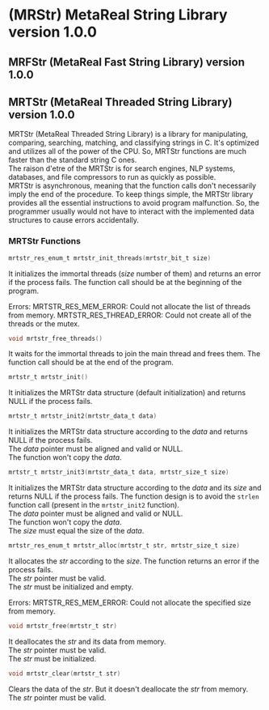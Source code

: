 # (MRStr) MetaReal String Library version 1.0.0

## MRFStr (MetaReal Fast String Library) version 1.0.0

## MRTStr (MetaReal Threaded String Library) version 1.0.0

MRTStr (MetaReal Threaded String Library) is a library for manipulating, comparing, searching, matching, and classifying strings in C. It's optimized and utilizes all of the power of the CPU. So, MRTStr functions are much faster than the standard string C ones. \
The raison d'etre of the MRTStr is for search engines, NLP systems, databases, and file compressors to run as quickly as possible. \
MRTStr is asynchronous, meaning that the function calls don't necessarily imply the end of the procedure. To keep things simple, the MRTStr library provides all the essential instructions to avoid program malfunction. So, the programmer usually would not have to interact with the implemented data structures to cause errors accidentally.

### MRTStr Functions

```c
mrtstr_res_enum_t mrtstr_init_threads(mrtstr_bit_t size)
```

It initializes the immortal threads (*size* number of them) and returns an error if the process fails. The function call should be at the beginning of the program.

Errors:
MRTSTR_RES_MEM_ERROR: Could not allocate the list of threads from memory.
MRTSTR_RES_THREAD_ERROR: Could not create all of the threads or the mutex.

```c
void mrtstr_free_threads()
```

It waits for the immortal threads to join the main thread and frees them. The function call should be at the end of the program.

```c
mrtstr_t mrtstr_init()
```

It initializes the MRTStr data structure (default initialization) and returns NULL if the process fails.

```c
mrtstr_t mrtstr_init2(mrtstr_data_t data)
```

It initializes the MRTStr data structure according to the *data* and returns NULL if the process fails. \
The *data* pointer must be aligned and valid or NULL. \
The function won't copy the *data*.

```c
mrtstr_t mrtstr_init3(mrtstr_data_t data, mrtstr_size_t size)
```

It initializes the MRTStr data structure according to the *data* and its *size* and returns NULL if the process fails. The function design is to avoid the ``strlen`` function call (present in the ``mrtstr_init2`` function). \
The *data* pointer must be aligned and valid or NULL. \
The function won't copy the *data*. \
The *size* must equal the size of the *data*.

```c
mrtstr_res_enum_t mrtstr_alloc(mrtstr_t str, mrtstr_size_t size)
```

It allocates the *str* according to the *size*. The function returns an error if the process fails. \
The *str* pointer must be valid. \
The *str* must be initialized and empty.

Errors:
MRTSTR_RES_MEM_ERROR: Could not allocate the specified size from memory.

```c
void mrtstr_free(mrtstr_t str)
```

It deallocates the *str* and its data from memory. \
The *str* pointer must be valid. \
The *str* must be initialized.

```c
void mrtstr_clear(mrtstr_t str)
```

Clears the data of the *str*. But it doesn't deallocate the *str* from memory. \
The *str* pointer must be valid.
